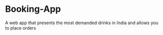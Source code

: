 # Booking-App
A web app that presents the most demanded drinks in India and allows you to place orders
